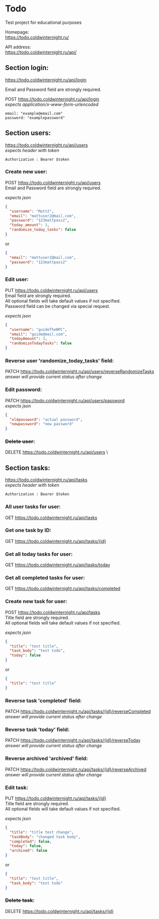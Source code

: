 # Todo
Test project for educational purposes

Homepage: \
https://todo.coldwinternight.ru/

API address:\
https://todo.coldwinternight.ru/api/

## Section login:
https://todo.coldwinternight.ru/api/login

Email and Password field are strongly required.

POST https://todo.coldwinternight.ru/api/login \
*expects application/x-www-form-urlencoded*
```
email: "example@email.com"
password: "examplepassword"
```

## Section users:
https://todo.coldwinternight.ru/api/users \
*expects header with token*
```
Authorization : Bearer $token
```


### Create new user:
POST https://todo.coldwinternight.ru/api/users \
Email and Password field are strongly required.


*expects json*
```json
{
  "username": "Matt2",
  "email": "mattuser2@mail.com",
  "password": "123mattpass2",
  "today_amount": 3,
  "randomize_today_tasks": false
}
```
or
```json
{
  "email": "mattuser2@mail.com",
  "password": "123mattpass2"
}
```

### Edit user:
PUT https://todo.coldwinternight.ru/api/users \
Email field are strongly required. \
All optional fields will take default values if not specified. \
Password field can be changed via special request.

*expects json*
```json
{
  "username": "guideTheNPC",
  "email": "guide@mail.com",
  "todayAmount": 3,
  "randomizeTodayTasks": false
}
```

### Reverse user 'randomize_today_tasks' field:
PATCH https://todo.coldwinternight.ru/api/users/reverseRandomizeTasks \
*answer will provide current status after change*

### Edit password:
PATCH https://todo.coldwinternight.ru/api/users/password \
*expects json*
```json
{
  "oldpassword": "actual password",
  "newpassword": "new password"
}
```

### ~~Delete user~~:
DELETE https://todo.coldwinternight.ru/api/users \


## Section tasks:
https://todo.coldwinternight.ru/api/tasks \
*expects header with token*
```
Authorization : Bearer $token
```

### All user tasks for user:
GET https://todo.coldwinternight.ru/api/tasks

### Get one task by ID:
GET https://todo.coldwinternight.ru/api/tasks/{id}

### Get all today tasks for user:
GET https://todo.coldwinternight.ru/api/tasks/today

### Get all completed tasks for user:
GET https://todo.coldwinternight.ru/api/tasks/completed

### Create new task for user:
POST https://todo.coldwinternight.ru/api/tasks \
Title field are strongly required. \
All optional fields will take default values if not specified.

*expects json*
```json
{
  "title": "test title",
  "task_body": "test todo",
  "today": false
}
```
or
```json
{
  "title": "test title"
}
```

### Reverse task 'completed' field:
PATCH https://todo.coldwinternight.ru/api/tasks/{id}/reverseCompleted \
*answer will provide current status after change*

### Reverse task 'today' field:
PATCH https://todo.coldwinternight.ru/api/tasks/{id}/reverseToday \
*answer will provide current status after change*

### Reverse archived 'archived' field:
PATCH https://todo.coldwinternight.ru/api/tasks/{id}/reverseArchived \
*answer will provide current status after change*

### Edit task:
PUT https://todo.coldwinternight.ru/api/tasks/{id} \
Title field are strongly required. \
All optional fields will take default values if not specified.

*expects json*
```json
{
  "title": "title test change",
  "taskBody": "changed task body",
  "completed": false,
  "today": false,
  "archived": false
}
```
or
```json
{
  "title": "test title",
  "task_body": "test todo"
}
```

### ~~Delete task~~:
DELETE https://todo.coldwinternight.ru/api/tasks/{id}